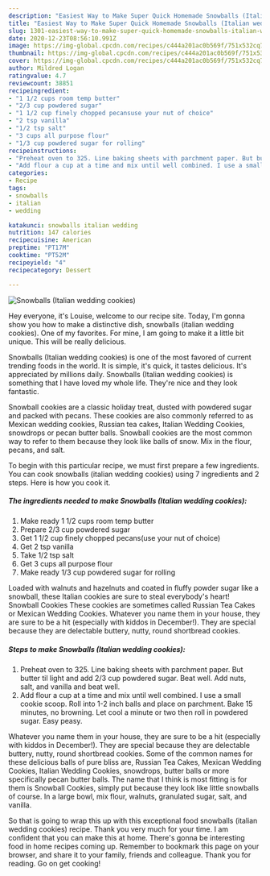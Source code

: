 ```yaml
---
description: "Easiest Way to Make Super Quick Homemade Snowballs (Italian wedding cookies)"
title: "Easiest Way to Make Super Quick Homemade Snowballs (Italian wedding cookies)"
slug: 1301-easiest-way-to-make-super-quick-homemade-snowballs-italian-wedding-cookies
date: 2020-12-23T08:56:10.991Z
image: https://img-global.cpcdn.com/recipes/c444a201ac0b569f/751x532cq70/snowballs-italian-wedding-cookies-recipe-main-photo.jpg
thumbnail: https://img-global.cpcdn.com/recipes/c444a201ac0b569f/751x532cq70/snowballs-italian-wedding-cookies-recipe-main-photo.jpg
cover: https://img-global.cpcdn.com/recipes/c444a201ac0b569f/751x532cq70/snowballs-italian-wedding-cookies-recipe-main-photo.jpg
author: Mildred Logan
ratingvalue: 4.7
reviewcount: 38851
recipeingredient:
- "1 1/2 cups room temp butter"
- "2/3 cup powdered sugar"
- "1 1/2 cup finely chopped pecansuse your nut of choice"
- "2 tsp vanilla"
- "1/2 tsp salt"
- "3 cups all purpose flour"
- "1/3 cup powdered sugar for rolling"
recipeinstructions:
- "Preheat oven to 325. Line baking sheets with parchment paper. But butter til light and add 2/3 cup powdered sugar. Beat well. Add nuts, salt, and vanilla and beat well."
- "Add flour a cup at a time and mix until well combined. I use a small cookie scoop. Roll into 1-2 inch balls and place on parchment. Bake 15 minutes, no browning. Let cool a minute or two then roll in powdered sugar. Easy peasy."
categories:
- Recipe
tags:
- snowballs
- italian
- wedding

katakunci: snowballs italian wedding 
nutrition: 147 calories
recipecuisine: American
preptime: "PT17M"
cooktime: "PT52M"
recipeyield: "4"
recipecategory: Dessert

---
```



![Snowballs (Italian wedding cookies)](https://img-global.cpcdn.com/recipes/c444a201ac0b569f/751x532cq70/snowballs-italian-wedding-cookies-recipe-main-photo.jpg)

Hey everyone, it's Louise, welcome to our recipe site. Today, I'm gonna show you how to make a distinctive dish, snowballs (italian wedding cookies). One of my favorites. For mine, I am going to make it a little bit unique. This will be really delicious.

Snowballs (Italian wedding cookies) is one of the most favored of current trending foods in the world. It is simple, it's quick, it tastes delicious. It's appreciated by millions daily. Snowballs (Italian wedding cookies) is something that I have loved my whole life. They're nice and they look fantastic.

Snowball cookies are a classic holiday treat, dusted with powdered sugar and packed with pecans. These cookies are also commonly referred to as Mexican wedding cookies, Russian tea cakes, Italian Wedding Cookies, snowdrops or pecan butter balls. Snowball cookies are the most common way to refer to them because they look like balls of snow. Mix in the flour, pecans, and salt.


To begin with this particular recipe, we must first prepare a few ingredients. You can cook snowballs (italian wedding cookies) using 7 ingredients and 2 steps. Here is how you cook it.

<!--inarticleads1-->

##### The ingredients needed to make Snowballs (Italian wedding cookies):

1. Make ready 1 1/2 cups room temp butter
1. Prepare 2/3 cup powdered sugar
1. Get 1 1/2 cup finely chopped pecans(use your nut of choice)
1. Get 2 tsp vanilla
1. Take 1/2 tsp salt
1. Get 3 cups all purpose flour
1. Make ready 1/3 cup powdered sugar for rolling


Loaded with walnuts and hazelnuts and coated in fluffy powder sugar like a snowball, these Italian cookies are sure to steal everybody&#39;s heart! Snowball Cookies These cookies are sometimes called Russian Tea Cakes or Mexican Wedding Cookies. Whatever you name them in your house, they are sure to be a hit (especially with kiddos in December!). They are special because they are delectable buttery, nutty, round shortbread cookies. 

<!--inarticleads2-->

##### Steps to make Snowballs (Italian wedding cookies):

1. Preheat oven to 325. Line baking sheets with parchment paper. But butter til light and add 2/3 cup powdered sugar. Beat well. Add nuts, salt, and vanilla and beat well.
1. Add flour a cup at a time and mix until well combined. I use a small cookie scoop. Roll into 1-2 inch balls and place on parchment. Bake 15 minutes, no browning. Let cool a minute or two then roll in powdered sugar. Easy peasy.


Whatever you name them in your house, they are sure to be a hit (especially with kiddos in December!). They are special because they are delectable buttery, nutty, round shortbread cookies. Some of the common names for these delicious balls of pure bliss are, Russian Tea Cakes, Mexican Wedding Cookies, Italian Wedding Cookies, snowdrops, butter balls or more specifically pecan butter balls. The name that I think is most fitting is for them is Snowball Cookies, simply put because they look like little snowballs of course. In a large bowl, mix flour, walnuts, granulated sugar, salt, and vanilla. 

So that is going to wrap this up with this exceptional food snowballs (italian wedding cookies) recipe. Thank you very much for your time. I am confident that you can make this at home. There's gonna be interesting food in home recipes coming up. Remember to bookmark this page on your browser, and share it to your family, friends and colleague. Thank you for reading. Go on get cooking!
